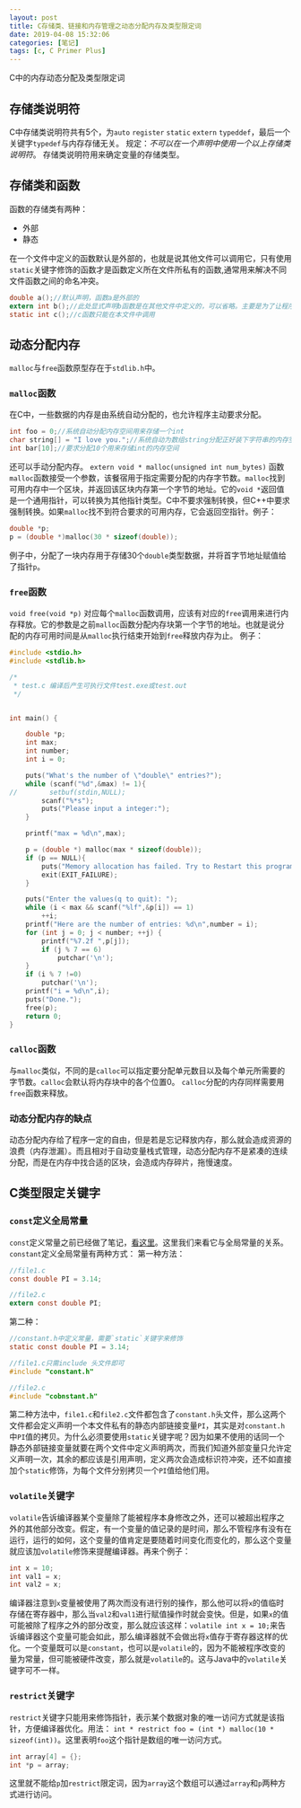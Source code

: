 ```yaml
---
layout: post
title: C存储类、链接和内存管理之动态分配内存及类型限定词
date: 2019-04-08 15:32:06
categories: [笔记]
tags: [c, C Primer Plus]
---
```


C中的内存动态分配及类型限定词
<!--more-->

## 存储类说明符
C中存储类说明符共有5个，为`auto` `register` `static` `extern` `typeddef`，最后一个关键字`typedef`与内存存储无关。
规定：*不可以在一个声明中使用一个以上存储类说明符*。
存储类说明符用来确定变量的存储类型。
## 存储类和函数
函数的存储类有两种：
* 外部
* 静态

在一个文件中定义的函数默认是外部的，也就是说其他文件可以调用它，只有使用`static`关键字修饰的函数才是函数定义所在文件所私有的函数,通常用来解决不同文件函数之间的命名冲突。
```c
double a();//默认声明，函数a是外部的
extern int b();//此处显式声明b函数是在其他文件中定义的，可以省略。主要是为了让程序更清晰，除非函数声明使用了关键字`static`，否则默认其为`extern`的
static int c();//c函数只能在本文件中调用
```

## 动态分配内存
`malloc`与`free`函数原型存在于`stdlib.h`中。
### `malloc`函数
在C中，一些数据的内存是由系统自动分配的，也允许程序主动要求分配。
```c
int foo = 0;//系统自动分配内存空间用来存储一个int
char string[] = "I love you.";//系统自动为数组string分配正好装下字符串的内存空间
int bar[10];//要求分配10个用来存储int的内存空间
```
还可以手动分配内存。
`extern void * malloc(unsigned int num_bytes)`
函数`malloc`函数接受一个参数，该餐宿用于指定需要分配的内存字节数。`malloc`找到可用内存中一个区块，并返回该区块内存第一个字节的地址。它的`void *`返回值是一个通用指针，可以转换为其他指针类型。C中不要求强制转换，但C++中要求强制转换。如果`malloc`找不到符合要求的可用内存，它会返回空指针。例子：
```c
double *p;
p = (double *)malloc(30 * sizeof(double));
```
例子中，分配了一块内存用于存储30个`double`类型数据，并将首字节地址赋值给了指针`p`。
### `free`函数
`void free(void *p)`
对应每个`malloc`函数调用，应该有对应的`free`调用来进行内存释放。它的参数是之前`malloc`函数分配内存块第一个字节的地址。也就是说分配的内存可用时间是从`malloc`执行结束开始到`free`释放内存为止。
例子：
```c
#include <stdio.h>
#include <stdlib.h>

/*
 * test.c 编译后产生可执行文件test.exe或test.out
 */


int main() {

    double *p;
    int max;
    int number;
    int i = 0;

    puts("What's the number of \"double\" entries?");
    while (scanf("%d",&max) != 1){
//        setbuf(stdin,NULL);
        scanf("%*s");
        puts("Please input a integer:");
    }

    printf("max = %d\n",max);

    p = (double *) malloc(max * sizeof(double));
    if (p == NULL){
        puts("Memory allocation has failed. Try to Restart this program.");
        exit(EXIT_FAILURE);
    }

    puts("Enter the values(q to quit): ");
    while (i < max && scanf("%lf",&p[i]) == 1)
        ++i;
    printf("Here are the number of entries: %d\n",number = i);
    for (int j = 0; j < number; ++j) {
        printf("%7.2f ",p[j]);
        if (j % 7 == 6)
            putchar('\n');
    }
    if (i % 7 !=0)
        putchar('\n');
    printf("i = %d\n",i);
    puts("Done.");
    free(p);
    return 0;
}
```
### `calloc`函数
与`malloc`类似，不同的是`calloc`可以指定要分配单元数目以及每个单元所需要的字节数。`calloc`会默认将内存块中的各个位置0。
`calloc`分配的内存同样需要用`free`函数来释放。
### 动态分配内存的缺点
动态分配内存给了程序一定的自由，但是若是忘记释放内存，那么就会造成资源的浪费（内存泄漏）。而且相对于自动变量栈式管理，动态分配内存不是紧凑的连续分配，而是在内存中找合适的区块，会造成内存碎片，拖慢速度。
## C类型限定关键字
### `const`定义全局常量
`const`定义常量之前已经做了笔记，[看这里](https://blog.csdn.net/m0_37196787/article/details/83687141)。这里我们来看它与全局常量的关系。
`constant`定义全局常量有两种方式：
第一种方法：
```c
//file1.c
const double PI = 3.14;

//file2.c
extern const double PI;
```
第二种：
```c
//constant.h中定义常量，需要`static`关键字来修饰
static const double PI = 3.14;

//file1.c只需include 头文件即可
#include "constant.h"

//file2.c
#include "cobnstant.h"
```
第二种方法中，`file1.c`和`file2.c`文件都包含了`constant.h`头文件，那么这两个文件都会定义声明一个本文件私有的静态内部链接变量`PI`，其实是对`constant.h`中`PI`值的拷贝。为什么必须要使用`static`关键字呢？因为如果不使用的话同一个静态外部链接变量就要在两个文件中定义声明两次，而我们知道外部变量只允许定义声明一次，其余的都应该是引用声明，定义两次会造成标识符冲突，还不如直接加个`static`修饰，为每个文件分别拷贝一个`PI`值给他们用。

### `volatile`关键字
`volatile`告诉编译器某个变量除了能被程序本身修改之外，还可以被超出程序之外的其他部分改变。假定，有一个变量的值记录的是时间，那么不管程序有没有在运行，运行的如何，这个变量的值肯定是要随着时间变化而变化的，那么这个变量就应该加`volatile`修饰来提醒编译器。再来个例子：
```c
int x = 10;
int val1 = x;
int val2 = x;
```
编译器注意到`x`变量被使用了两次而没有进行别的操作，那么他可以将`x`的值临时存储在寄存器中，那么当`val2`和`val1`进行赋值操作时就会变快。但是，如果`x`的值可能被除了程序之外的部分改变，那么就应该这样：`volatile int x = 10;`来告诉编译器这个变量可能会如此，那么编译器就不会做出将`x`值存于寄存器这样的优化。一个变量既可以是`constant`，也可以是`volatile`的，因为不能被程序改变的量为常量，但可能被硬件改变，那么就是`volatile`的。这与Java中的`volatile`关键字可不一样。
### `restrict`关键字
`restrict`关键字只能用来修饰指针，表示某个数据对象的唯一访问方式就是该指针，方便编译器优化。用法：
`int * restrict foo = (int *) malloc(10 * sizeof(int))`。这里表明`foo`这个指针是数组的唯一访问方式。
```c
int array[4] = {};
int *p = array;
```
这里就不能给`p`加`restrict`限定词，因为`array`这个数组可以通过`array`和`p`两种方式进行访问。
